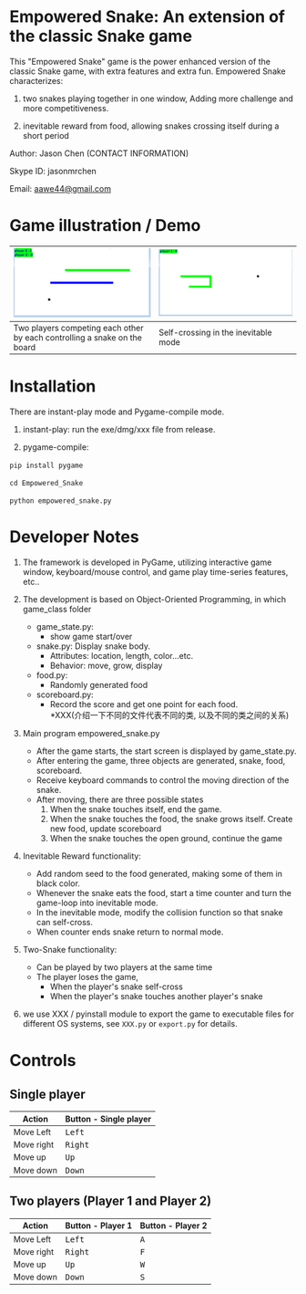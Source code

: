 # Empowered Snake: An extension of the classic Snake game

This "Empowered Snake" game is the power enhanced version of the classic Snake game, with extra features and extra fun. Empowered Snake characterizes:

1. two snakes playing together in one window, Adding more challenge and more competitiveness.

2. inevitable reward from food, allowing snakes crossing itself during a short period

Author: Jason Chen (CONTACT INFORMATION)

Skype ID: jasonmrchen

Email: aawe44@gmail.com







# Game illustration / Demo


|![Screen 1](https://raw.githubusercontent.com/aawe44/pic_for_OOD_snake/master/gif/two.gif)|![Screen 2](https://raw.githubusercontent.com/aawe44/pic_for_OOD_snake/master/gif/single.gif)
|---------------------------------------------|---------------------------------------------|
|Two players competing each other by each controlling a snake on the board|Self-crossing in the inevitable mode



# Installation

There are instant-play mode and Pygame-compile mode. 

1. instant-play: run the exe/dmg/xxx file from release.

2. pygame-compile:

`pip install pygame`

`cd Empowered_Snake`

`python empowered_snake.py`



# Developer Notes

1. The framework is developed in PyGame, utilizing interactive game window, keyboard/mouse control, and game play time-series features, etc..

2. The development is based on Object-Oriented Programming, in which game_class folder
    * game_state.py: 
        * show game start/over         
    * snake.py: Display snake body.
         * Attributes: location, length, color...etc. 
         * Behavior: move, grow, display               
    * food.py: 
        * Randomly generated food         
    * scoreboard.py: 
        * Record the score and get one point for each food.           
    *XXX(介绍一下不同的文件代表不同的类, 以及不同的类之间的关系)

3. Main program empowered_snake.py
     * After the game starts, the start screen is displayed by game_state.py.   
     * After entering the game, three objects are generated, snake, food, scoreboard.    
     * Receive keyboard commands to control the moving direction of the snake.    
     * After moving, there are three possible states        
        1. When the snake touches itself, end the game.    
        2. When the snake touches the food, the snake grows itself. Create new food, update scoreboard   
        3. When the snake touches the open ground, continue the game
    
3. Inevitable Reward functionality:
    * Add random seed to the food generated, making some of them in black color.
    * Whenever the snake eats the food, start a time counter and turn the game-loop into inevitable mode.
    * In the inevitable mode, modify the collision function so that snake can self-cross.
    * When counter ends snake return to normal mode.

4. Two-Snake functionality: 
    * Can be played by two players at the same time
    * The player loses the game, 
        * When the player's snake self-cross
        * When the player's snake touches another player's snake 
    
5. we use XXX / pyinstall module to export the game to executable files for different OS systems, see `XXX.py` or `export.py` for details.



# Controls
## Single player       

| Action       | Button - Single player |
|--------------|------------------------|
| Move Left    | <kbd>Left</kbd>        |
| Move right   | <kbd>Right</kbd>       |
| Move up      | <kbd>Up</kbd>          |
| Move down    | <kbd>Down</kbd>        |


## Two players (Player 1 and Player 2)

| Action       | Button - Player 1   | Button - Player 2 |
|--------------|---------------------|--------------|
| Move Left    | <kbd>Left</kbd>     |<kbd>A</kbd>     |
| Move right   | <kbd>Right</kbd>    |<kbd>F</kbd>     |
| Move up      | <kbd>Up</kbd>       |<kbd>W</kbd>     |
| Move down    | <kbd>Down</kbd>     |<kbd>S</kbd>     |



